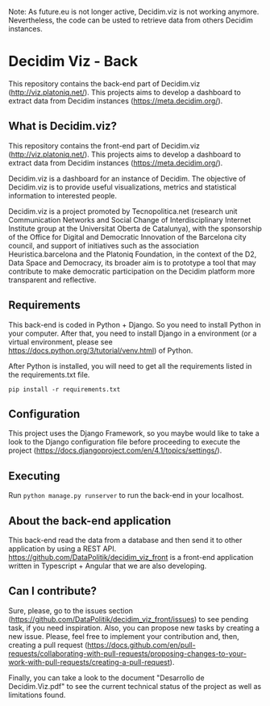 Note: As future.eu is not longer active, Decidim.viz is not working anymore. Nevertheless, the code can be usted to retrieve data from others Decidim instances.

# Decidim Viz - Back

This repository contains the back-end part of Decidim.viz (http://viz.platoniq.net/). This projects aims to develop a dashboard to extract data from Decidim instances (https://meta.decidim.org/). 

## What is Decidim.viz? 

This repository contains the front-end part of Decidim.viz (http://viz.platoniq.net/). This projects aims to develop a dashboard to extract data from Decidim instances (https://meta.decidim.org/). 

Decidim.viz is a dashboard for an instance of Decidim. The objective of Decidim.viz is to provide useful visualizations, metrics and statistical information to interested people.

Decidim.viz is a project promoted by Tecnopolitica.net (research unit Communication Networks and Social Change of Interdisciplinary Internet Institute group at the Universitat Oberta de Catalunya), with the sponsorship of the Office for Digital and Democratic Innovation of the Barcelona city council, and support of initiatives such as the association Heuristica.barcelona and the Platoniq Foundation, in the context of the D2, Data Space and Democracy, its broader aim is to prototype a tool that may contribute to make democratic participation on the Decidim platform more transparent and reflective. 



## Requirements

This back-end is coded in Python + Django. So you need to install Python in your computer. After that, you need to install Django in a environment (or a virtual environment, please see https://docs.python.org/3/tutorial/venv.html) of Python. 

After Python is installed, you will need to get all the requirements listed in the requirements.txt file.

`pip install -r requirements.txt`

## Configuration

This project uses the Django Framework, so you maybe would like to take a look to the Django configuration file before proceeding to execute the project (https://docs.djangoproject.com/en/4.1/topics/settings/).

## Executing

Run `python manage.py runserver` to run the back-end in your localhost.

## About the back-end application

This back-end read the data from a database and then send it to other application by using a REST API. https://github.com/DataPolitik/decidim_viz_front is a front-end application written in Typescript + Angular that we are also developing.


## Can I contribute?

Sure, please, go to the issues section (https://github.com/DataPolitik/decidim_viz_front/issues) to see pending task, if you need inspiration. Also, you can propose new tasks by creating a new issue. Please, feel free to implement your contribution and, then, creating a pull request (https://docs.github.com/en/pull-requests/collaborating-with-pull-requests/proposing-changes-to-your-work-with-pull-requests/creating-a-pull-request). 

Finally, you can take a look to the document "Desarrollo de Decidim.Viz.pdf" to see the current technical status of the project as well as limitations found.
